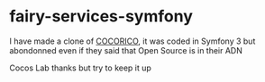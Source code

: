 # fairy-services-symfony

I have made a clone of [COCORICO](https://github.com/nazimboudeffa/cocorico-symfony3), it was coded in Symfony 3 but abondonned even if they said that Open Source is in their ADN

Cocos Lab thanks but try to keep it up
